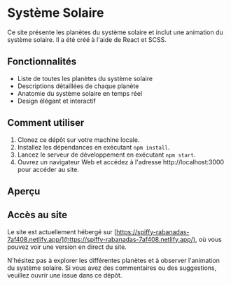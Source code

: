 # Système Solaire

Ce site présente les planètes du système solaire et inclut une animation du système solaire. Il a été créé à l'aide de React et SCSS.

## Fonctionnalités

- Liste de toutes les planètes du système solaire
- Descriptions détaillées de chaque planète
- Anatomie du système solaire en temps réel
- Design élégant et interactif

## Comment utiliser

1. Clonez ce dépôt sur votre machine locale.
2. Installez les dépendances en exécutant `npm install`.
3. Lancez le serveur de développement en exécutant `npm start`.
4. Ouvrez un navigateur Web et accédez à l'adresse http://localhost:3000 pour accéder au site.

## Aperçu



## Accès au site

Le site est actuellement hébergé sur [https://spiffy-rabanadas-7af408.netlify.app/](https://spiffy-rabanadas-7af408.netlify.app/), où vous pouvez voir une version en direct du site.

N'hésitez pas à explorer les différentes planètes et à observer l'animation du système solaire. Si vous avez des commentaires ou des suggestions, veuillez ouvrir une issue dans ce dépôt.
